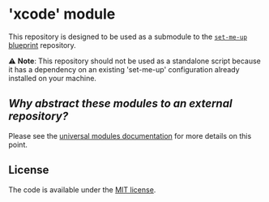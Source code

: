 # 'xcode' module

This repository is designed to be used as a submodule to the [`set-me-up` blueprint](https://github.com/dotbrains/set-me-up-blueprint) repository.

⚠️ **Note**: This repository should not be used as a standalone script because it has a dependency on an existing 'set-me-up' configuration already installed on your machine.

## _Why abstract these modules to an external repository?_

Please see the [universal modules documentation](https://github.com/dotbrains/set-me-up-universal-modules#why-abstract-these-modules-to-an-external-repository) for more details on this point.

## License

The code is available under the [MIT license](LICENSE).
